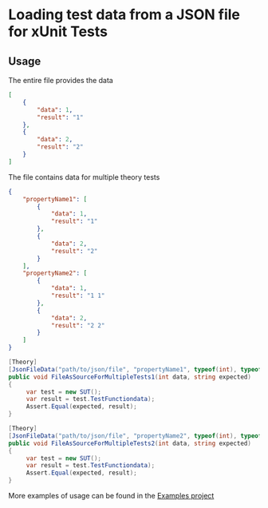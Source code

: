 # Loading test data from a JSON file for xUnit Tests

## Usage

The entire file provides the data

```json
[
    {
        "data": 1,
        "result": "1"
    },
    {
        "data": 2,
        "result": "2"
    }
]
```

The file contains data for multiple theory tests

```json
{
    "propertyName1": [
        {
            "data": 1,
            "result": "1"
        },
        {
            "data": 2,
            "result": "2"
        }
    ],
    "propertyName2": [
        {
            "data": 1,
            "result": "1 1"
        },
        {
            "data": 2,
            "result": "2 2"
        }
    ]
}
```

```csharp
[Theory]
[JsonFileData("path/to/json/file", "propertyName1", typeof(int), typeof(string))]
public void FileAsSourceForMultipleTests1(int data, string expected)
{
     var test = new SUT();
     var result = test.TestFunctiondata);
     Assert.Equal(expected, result);
}

[Theory]
[JsonFileData("path/to/json/file", "propertyName2", typeof(int), typeof(string))]
public void FileAsSourceForMultipleTests2(int data, string expected)
{
     var test = new SUT();
     var result = test.TestFunctiondata);
     Assert.Equal(expected, result);
}
```

More examples of usage can be found in the
[Examples project](https://github.com/AnkurSheel/xUnitHelpers/blob/master/xUnitHelpers.Examples/JsonFileDataAttributeExamples.cs)
